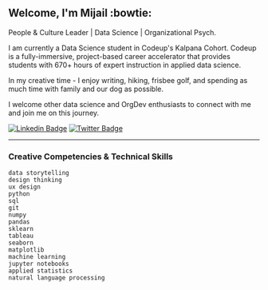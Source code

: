 ## Welcome, I'm Mijail :bowtie:
People & Culture Leader | Data Science | Organizational Psych. 

I am currently a Data Science student in Codeup's Kalpana Cohort. Codeup is a fully-immersive, project-based career accelerator that provides students with 670+ hours of expert instruction in applied data science. 

In my creative time - I enjoy writing, hiking, frisbee golf, and spending as much time with family and our dog as possible. 

I welcome other data science and OrgDev enthusiasts to connect with me and join me on this journey.


[![Linkedin Badge](https://img.shields.io/badge/-mijailmariano-blue?style=flat-square&logo=Linkedin&logoColor=white&link=https://www.linkedin.com/in/mijailmariano/)](https://www.linkedin.com/in/mijailmariano) [![Twitter Badge](https://img.shields.io/badge/-@mijail_mariano-1ca0f1?style=flat-square&labelColor=1ca0f1&logo=twitter&logoColor=white&link=https://twitter.com/mijail_mariano)](https://twitter.com/mijail_mariano)


----

### **Creative Competencies & Technical Skills** 

``data storytelling`` \
``design thinking`` \
``ux design`` \
``python`` \
``sql `` \
``git`` \
``numpy`` \
``pandas`` \
``sklearn`` \
``tableau`` \
``seaborn`` \
``matplotlib`` \
``machine learning`` \
``jupyter notebooks`` \
``applied statistics`` \
``natural language processing``


